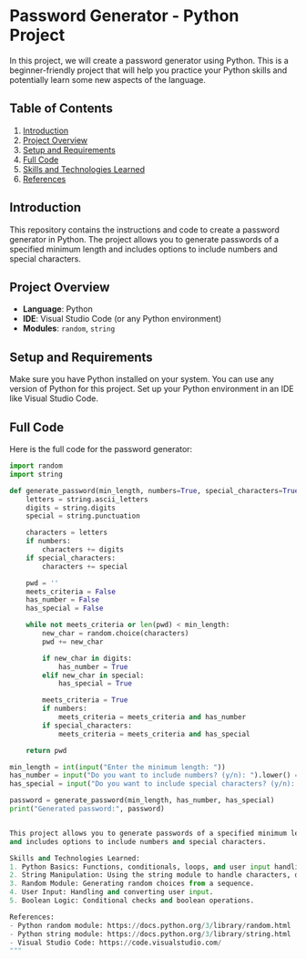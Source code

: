 # Password Generator - Python Project

In this project, we will create a password generator using Python. This is a beginner-friendly project that will help you practice your Python skills and potentially learn some new aspects of the language.

## Table of Contents
1. [Introduction](#introduction)
2. [Project Overview](#project-overview)
3. [Setup and Requirements](#setup-and-requirements)
4. [Full Code](#full-code)
5. [Skills and Technologies Learned](#skills-and-technologies-learned)
6. [References](#references)

## Introduction

This repository contains the instructions and code to create a password generator in Python. The project allows you to generate passwords of a specified minimum length and includes options to include numbers and special characters.

## Project Overview

- **Language**: Python
- **IDE**: Visual Studio Code (or any Python environment)
- **Modules**: `random`, `string`

## Setup and Requirements

Make sure you have Python installed on your system. You can use any version of Python for this project. Set up your Python environment in an IDE like Visual Studio Code.


## Full Code

Here is the full code for the password generator:

```python
import random
import string

def generate_password(min_length, numbers=True, special_characters=True):
    letters = string.ascii_letters
    digits = string.digits
    special = string.punctuation

    characters = letters
    if numbers:
        characters += digits
    if special_characters:
        characters += special

    pwd = ''
    meets_criteria = False
    has_number = False
    has_special = False

    while not meets_criteria or len(pwd) < min_length:
        new_char = random.choice(characters)
        pwd += new_char

        if new_char in digits:
            has_number = True
        elif new_char in special:
            has_special = True

        meets_criteria = True
        if numbers:
            meets_criteria = meets_criteria and has_number
        if special_characters:
            meets_criteria = meets_criteria and has_special

    return pwd

min_length = int(input("Enter the minimum length: "))
has_number = input("Do you want to include numbers? (y/n): ").lower() == 'y'
has_special = input("Do you want to include special characters? (y/n): ").lower() == 'y'

password = generate_password(min_length, has_number, has_special)
print("Generated password:", password)


This project allows you to generate passwords of a specified minimum length
and includes options to include numbers and special characters.

Skills and Technologies Learned:
1. Python Basics: Functions, conditionals, loops, and user input handling.
2. String Manipulation: Using the string module to handle characters, digits, and punctuation.
3. Random Module: Generating random choices from a sequence.
4. User Input: Handling and converting user input.
5. Boolean Logic: Conditional checks and boolean operations.

References:
- Python random module: https://docs.python.org/3/library/random.html
- Python string module: https://docs.python.org/3/library/string.html
- Visual Studio Code: https://code.visualstudio.com/
"""

